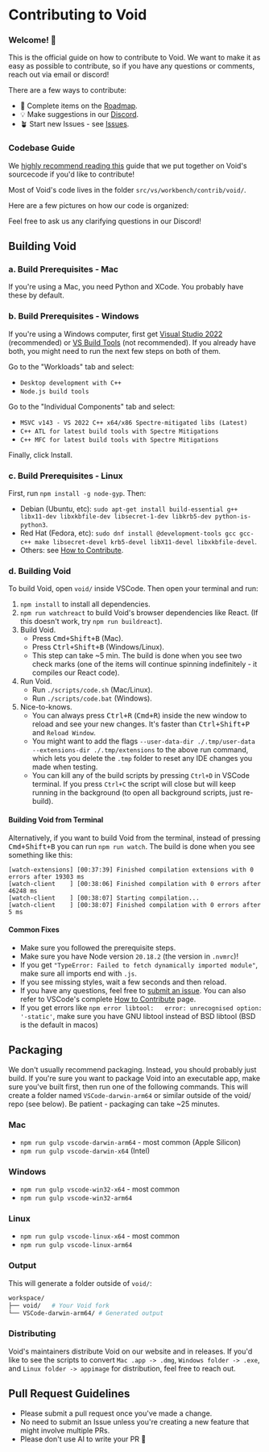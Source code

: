 # Contributing to Void
### Welcome! 👋
This is the official guide on how to contribute to Void. We want to make it as easy as possible to contribute, so if you have any questions or comments, reach out via email or discord!

There are a few ways to contribute:

- 💫 Complete items on the [Roadmap](https://github.com/orgs/voideditor/projects/2).
- 💡 Make suggestions in our [Discord](https://discord.gg/RSNjgaugJs).
- 🪴 Start new Issues - see [Issues](https://github.com/voideditor/void/issues).



### Codebase Guide

We [highly recommend reading this](https://github.com/voideditor/void/edit/main/VOID_USEFUL_LINKS.md) guide that we put together on Void's sourcecode if you'd like to contribute!

<!-- ADD BLOG HERE
We wrote a [guide to working in VSCode].
-->

Most of Void's code lives in the folder `src/vs/workbench/contrib/void/`.

Here are a few pictures on how our code is organized:



Feel free to ask us any clarifying questions in our Discord!


## Building Void

### a. Build Prerequisites - Mac

If you're using a Mac, you need Python and XCode. You probably have these by default.

### b. Build Prerequisites - Windows

If you're using a Windows computer, first get [Visual Studio 2022](https://visualstudio.microsoft.com/thank-you-downloading-visual-studio/?sku=Community) (recommended) or [VS Build Tools](https://visualstudio.microsoft.com/thank-you-downloading-visual-studio/?sku=BuildTools) (not recommended). If you already have both, you might need to run the next few steps on both of them.

Go to the "Workloads" tab and select:
- `Desktop development with C++`
- `Node.js build tools`

Go to the "Individual Components" tab and select:
- `MSVC v143 - VS 2022 C++ x64/x86 Spectre-mitigated libs (Latest)`
- `C++ ATL for latest build tools with Spectre Mitigations`
- `C++ MFC for latest build tools with Spectre Mitigations`

Finally, click Install.

### c. Build Prerequisites - Linux

First, run `npm install -g node-gyp`. Then:

- Debian (Ubuntu, etc): `sudo apt-get install build-essential g++ libx11-dev libxkbfile-dev libsecret-1-dev libkrb5-dev python-is-python3`.
- Red Hat (Fedora, etc): `sudo dnf install @development-tools gcc gcc-c++ make libsecret-devel krb5-devel libX11-devel libxkbfile-devel`.
- Others: see [How to Contribute](https://github.com/microsoft/vscode/wiki/How-to-Contribute).

### d. Building Void

To build Void, open `void/` inside VSCode. Then open your terminal and run:

1. `npm install` to install all dependencies.
2. `npm run watchreact` to build Void's browser dependencies like React. (If this doesn't work, try `npm run buildreact`).
3. Build Void.
	 - Press <kbd>Cmd+Shift+B</kbd> (Mac).
   - Press <kbd>Ctrl+Shift+B</kbd> (Windows/Linux).
   - This step can take ~5 min. The build is done when you see two check marks (one of the items will continue spinning indefinitely - it compiles our React code).
4. Run Void.
   - Run `./scripts/code.sh` (Mac/Linux).
   - Run `./scripts/code.bat` (Windows).
6. Nice-to-knows.
   - You can always press <kbd>Ctrl+R</kbd> (<kbd>Cmd+R</kbd>) inside the new window to reload and see your new changes. It's faster than <kbd>Ctrl+Shift+P</kbd> and `Reload Window`.
   - You might want to add the flags `--user-data-dir ./.tmp/user-data --extensions-dir ./.tmp/extensions` to the above run command, which lets you delete the `.tmp` folder to reset any IDE changes you made when testing.
	- You can kill any of the build scripts by pressing `Ctrl+D` in VSCode terminal. If you press `Ctrl+C` the script will close but will keep running in the background (to open all background scripts, just re-build).

#### Building Void from Terminal

Alternatively, if you want to build Void from the terminal, instead of pressing <kbd>Cmd+Shift+B</kbd> you can run `npm run watch`. The build is done when you see something like this:

```
[watch-extensions] [00:37:39] Finished compilation extensions with 0 errors after 19303 ms
[watch-client    ] [00:38:06] Finished compilation with 0 errors after 46248 ms
[watch-client    ] [00:38:07] Starting compilation...
[watch-client    ] [00:38:07] Finished compilation with 0 errors after 5 ms
```



#### Common Fixes

- Make sure you followed the prerequisite steps.
- Make sure you have Node version `20.18.2` (the version in `.nvmrc`)!
- If you get `"TypeError: Failed to fetch dynamically imported module"`, make sure all imports end with `.js`.
- If you see missing styles, wait a few seconds and then reload.
- If you have any questions, feel free to [submit an issue](https://github.com/voideditor/void/issues/new). You can also refer to VSCode's complete [How to Contribute](https://github.com/microsoft/vscode/wiki/How-to-Contribute) page.
- If you get errors like `npm error libtool:   error: unrecognised option: '-static'`, make sure you have GNU libtool instead of BSD libtool (BSD is the default in macos)


## Packaging

We don't usually recommend packaging. Instead, you should probably just build. If you're sure you want to package Void into an executable app, make sure you've built first, then run one of the following commands. This will create a folder named `VSCode-darwin-arm64` or similar outside of the void/ repo (see below). Be patient - packaging can take ~25 minutes.


### Mac
- `npm run gulp vscode-darwin-arm64` - most common (Apple Silicon)
- `npm run gulp vscode-darwin-x64` (Intel)

### Windows
- `npm run gulp vscode-win32-x64` - most common
- `npm run gulp vscode-win32-arm64`

### Linux
- `npm run gulp vscode-linux-x64` - most common
- `npm run gulp vscode-linux-arm64`


### Output

This will generate a folder outside of `void/`:
```bash
workspace/
├── void/   # Your Void fork
└── VSCode-darwin-arm64/ # Generated output
```

### Distributing
Void's maintainers distribute Void on our website and in releases. If you'd like to see the scripts to convert `Mac .app -> .dmg`, `Windows folder -> .exe`, and `Linux folder -> appimage` for distribution, feel free to reach out.

## Pull Request Guidelines


- Please submit a pull request once you've made a change.
- No need to submit an Issue unless you're creating a new feature that might involve multiple PRs.
- Please don't use AI to write your PR 🙂





<!--
# Relevant files

We keep track of all the files we've changed with Void so it's easy to rebase:

Edit: far too many changes to track... this is old

- README.md
- CONTRIBUTING.md
- VOID_USEFUL_LINKS.md
- product.json
- package.json

- src/vs/workbench/api/common/{extHost.api.impl.ts | extHostApiCommands.ts}
- src/vs/workbench/workbench.common.main.ts
- src/vs/workbench/contrib/void/\*
- extensions/void/\*

- .github/\*
- .vscode/settings/\*
- .eslintrc.json
- build/hygiene.js
- build/lib/i18n.resources.json
- build/npm/dirs.js

- vscode.proposed.editorInsets.d.ts - not modified, but code copied

-->
